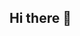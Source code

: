 ## Hi there 👋

<!--
**Riddhi707/Riddhi707** is a ✨ _special_ ✨ repository because its `README.md` (this file) appears on your GitHub profile.
<h1>👋 Hi, I'm Riddhi Singh</h1>
    <p><strong>I am eager to secure an IT internship to apply and expand my expertise in data analysis, database management, and software development, developed through a BCA and ongoing AEC in IT Programmer Analyst. Committed to contributing to innovative projects and collaborative teams.</strong></p>

    <h2>📫 Contact Information</h2>
    <ul>
        <li>Phone: (514) 239-7114</li>
        <li>Email: singhriddhi707@gmail.com</li>
        <li>Location: Montréal, QC</li>
        <li>LinkedIn: <a href="https://www.linkedin.com/in/riddhi-singh-827917250" target="_blank">Riddhi Singh on LinkedIn</a></li>
    </ul>

    <h2>🛠 Skills</h2>
    <h3>Technical Skills</h3>
    <p>
        <img src="https://cdn.jsdelivr.net/gh/devicons/devicon/icons/python/python-original.svg" alt="Python" width="40" height="40"/>
        <img src="https://cdn.jsdelivr.net/gh/devicons/devicon/icons/java/java-original.svg" alt="Java" width="40" height="40"/>
        <img src="https://cdn.jsdelivr.net/gh/devicons/devicon/icons/html5/html5-original.svg" alt="HTML" width="40" height="40"/>
        <img src="https://cdn.jsdelivr.net/gh/devicons/devicon/icons/css3/css3-original.svg" alt="CSS" width="40" height="40"/>
        <img src="https://cdn.jsdelivr.net/gh/devicons/devicon/icons/javascript/javascript-original.svg" alt="JavaScript" width="40" height="40"/>
        <img src="https://cdn.jsdelivr.net/gh/devicons/devicon/icons/mysql/mysql-original.svg" alt="SQL" width="40" height="40"/>
    </p>

    <h3>Personal Skills</h3>
    <ul>
        <li>Collaboration</li>
        <li>Communication</li>
        <li>Attention to Detail</li>
        <li>Adaptability</li>
        <li>Learning Agility</li>
        <li>Customer Service</li>
    </ul>

    <h2>🎓 Education</h2>
    <ul>
        <li><strong>AEC – Computer Science</strong> (2022 – Present)<br>LaSalle College, Montreal, QC</li>
        <li><strong>Bachelor of Computer Application</strong> (2018 - 2021)<br>Dayanand Academy of Management Studies, Kanpur, India</li>
    </ul>

    <h2>🏅 Certifications</h2>
    <ul>
        <li>Business Analytics by MS Excel (01/2023 - Present)</li>
        <li>Fundamentals of Digital Marketing (09/2022 - Present)</li>
        <li>Python + Security (08/2020 - Present)</li>
        <li>Ethical Hacking (01/2019 - Present)</li>
    </ul>

    <h2>💼 Experience</h2>
    <h3>Distribution Centre Team Member</h3>
    <p>Lufa Farms, Montreal, QC</p>
    <ul>
        <li>Participated in daily operational assessments to improve efficiency</li>
        <li>Developed and ensured accurate order processing and inventory management</li>
    </ul>

    <h3>Food Service Crew Member</h3>
    <p>McDonald's, Montreal, QC</p>
    <ul>
        <li>Assisted with food preparation, adhering to sanitation and safety standards</li>
        <li>Participated in team meetings to assess and improve service quality</li>
    </ul>

    <h3>Customer Service Associate</h3>
    <p>Tim Hortons, Montreal, QC</p>
    <ul>
        <li>Developed and delivered friendly and efficient customer service</li>
        <li>Adhered to food preparation standards and protocols</li>
    </ul>

    <h2>📂 Academic Projects</h2>
    <ul>
        <li><strong>Online Attendance System (Python)</strong><br>Developed an online attendance system with real-time updates and reporting functionalities</li>
        <li><strong>Personality Test Website (Web Client)</strong><br>Created a user-friendly personality test website using HTML, CSS, and JavaScript</li>
        <li><strong>Hotel Management (Java)</strong><br>Applied UML concepts to design and implement a Java-based application</li>
        <li><strong>Jewelry Selling Website (PHP)</strong><br>Led the development of a jewelry-selling website using modern web technologies</li>
    </ul>

    <h2>🎯 Interests</h2>
    <p>Cooking, Photography, Reading, Volunteering</p>
